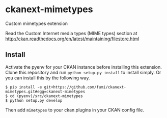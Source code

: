 ckanext-mimetypes
=================

Custom mimetypes extension

Read the Custom Internet media types (MIME types) section 
at http://ckan.readthedocs.org/en/latest/maintaining/filestore.html

Install
-------
Activate the pyenv for your CKAN instance before installing this extension.
Clone this repository and run ```python setup.py install``` to install simply. 
Or you can install this by the following way.

```
$ pip install -e git+https://github.com/fumi/ckanext-mimetypes.git#egg=ckanext-mimetypes
$ cd (pyenv)/src/ckanext-mimetypes
$ python setup.py develop
```
    
Then add ```mimetypes``` to your ckan.plugins in your CKAN config file.
